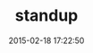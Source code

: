 ---
layout: post
title:  "standup"
repo:   "cloudcastle/standup"
date:   2015-02-18 17:22:50
gemurl: https://github.com/cloudcastle/standup
---